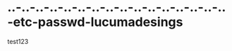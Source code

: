 ..-..-..-..-..-..-..-..-..-..-..-..-..-..-..-..-etc-passwd-lucumadesings
========================================================================

test123
